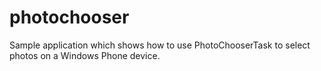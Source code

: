 photochooser
============

Sample application which shows how to use PhotoChooserTask to select photos on a Windows Phone device.